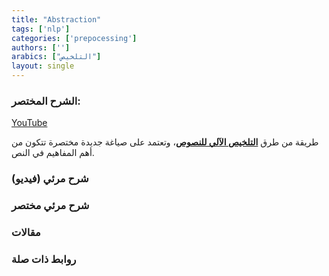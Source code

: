 ```yaml
---
title: "Abstraction"
tags: ['nlp']
categories: ['prepocessing']
authors: ['']
arabics: ["التلخيص"]
layout: single
---
```


<style>
main {
direction: rtl !important;
}
</style>

### الشرح المختصر: 


<a href="javascript:void(0);"
class="iframe-lightbox-link"
data-src="https://www.youtube.com/embed/KK9bwTlAvgo?autoplay=0"
data-padding-bottom="56.25%">YouTube</a>



طريقة من طرق **[التلخيص الآلي للنصوص](../text-summarization)**، وتعتمد على صياغة جديدة مختصرة تتكون من أهم المفاهيم في النص.

### شرح مرئي (فيديو)

### شرح مرئي مختصر 

### مقالات


### روابط ذات صلة




